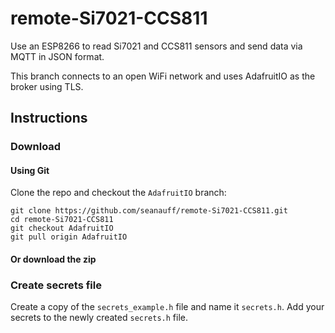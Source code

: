 # remote-Si7021-CCS811

Use an ESP8266 to read Si7021 and CCS811 sensors and send data via MQTT in JSON format.

This branch connects to an open WiFi network and uses AdafruitIO as the broker using TLS.

## Instructions

### Download

#### Using Git

Clone the repo and checkout the `AdafruitIO` branch:

```shell
git clone https://github.com/seanauff/remote-Si7021-CCS811.git
cd remote-Si7021-CCS811
git checkout AdafruitIO
git pull origin AdafruitIO
```

#### Or download the zip

### Create secrets file

Create a copy of the `secrets_example.h` file and name it `secrets.h`. Add your secrets to the newly created `secrets.h` file.